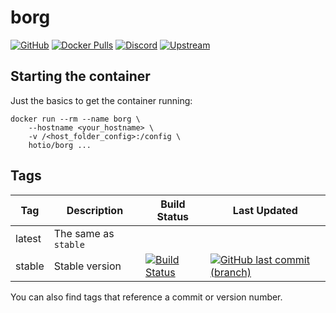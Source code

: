 # borg

[![GitHub](https://img.shields.io/badge/source-github-lightgrey)](https://github.com/hotio/docker-borg)
[![Docker Pulls](https://img.shields.io/docker/pulls/hotio/borg)](https://hub.docker.com/r/hotio/borg)
[![Discord](https://img.shields.io/discord/610068305893523457?color=738ad6&label=discord&logo=discord&logoColor=white)](https://discord.gg/3SnkuKp)
[![Upstream](https://img.shields.io/badge/upstream-project-yellow)](https://github.com/borgbackup/borg)

## Starting the container

Just the basics to get the container running:

```shell
docker run --rm --name borg \
    --hostname <your_hostname> \
    -v /<host_folder_config>:/config \
    hotio/borg ...
```

## Tags

| Tag      | Description                    | Build Status                                                                                                                                      | Last Updated                                                                                                                                              |
| ---------|--------------------------------|---------------------------------------------------------------------------------------------------------------------------------------------------|-----------------------------------------------------------------------------------------------------------------------------------------------------------|
| latest   | The same as `stable`           |                                                                                                                                                   |                                                                                                                                                           |
| stable   | Stable version                 | [![Build Status](https://cloud.drone.io/api/badges/hotio/docker-borg/status.svg?ref=refs/heads/stable)](https://cloud.drone.io/hotio/docker-borg) | [![GitHub last commit (branch)](https://img.shields.io/github/last-commit/hotio/docker-borg/stable)](https://github.com/hotio/docker-borg/commits/stable) |

You can also find tags that reference a commit or version number.
